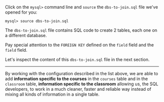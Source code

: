Click on the `mysql>` command line and `source` the `dbs-to-join.sql` file we've opened for you: 

```
mysql> source dbs-to-join.sql
```

The `dbs-to-join.sql` file contains SQL code to create 2 tables, each one on a different database.

Pay special attention to the `FOREIGN KEY` defined on the `field` field and the `field` field. 

Let's inspect the content of this `dbs-to-join.sql` file in the next section.

---
By working with the configuration described in the list above, we are able to add __information specific to the courses__ in the `courses` table and in the `classroom` table, __information specific to the classroom__ allowing us, the SQL developers, to work in a much cleaner, faster and reliable way instead of mixing all kinds of information in a single table.